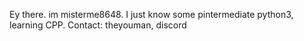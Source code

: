 Ey there. im misterme8648. I just know some pintermediate python3, learning CPP.
Contact:
theyouman, discord
